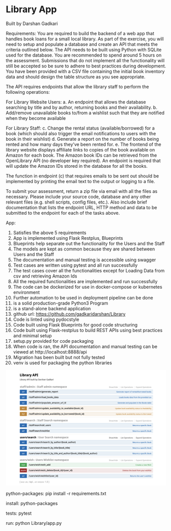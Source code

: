 # Library App

Built by Darshan Gadkari

Requirements:
You are required to build the backend of a web app that handles book loans for a small local library. As part of the 
exercise, you will need to setup and populate a database and create an API that meets the criteria outlined below. The 
API needs to be built using Python with SQLite used for the database. You are recommended to spend around 5 hours on 
the assessment. Submissions that do not implement all the functionality will still be accepted so be sure to adhere to 
best practices during development.
You have been provided with a CSV file containing the initial book inventory data and should design the table 
structure as you see appropriate.

The API requires endpoints that allow the library staff to perform the following operations: 

For Library Website Users:
a. An endpoint that allows the database searching by title and by author, returning books and their availability.
b. Add/remove unavailable books to/from a wishlist such that they are notified when they become available

For Library Staff:
c. Change the rental status (available/borrowed) for a book (which should also trigger the email notifications to 
users with the book in their wishlist)
d. Generate a report on the number of books being rented and how many days they’ve been rented for.
e. The frontend of the library website displays affiliate links to copies of the book available on Amazon for each 
book. The Amazon book IDs can be retrieved from the OpenLibrary API (no developer key required). An endpoint is 
required that will update the Amazon IDs stored in the database for all the books.

The function in endpoint (c) that requires emails to be sent out should be implemented by printing the email text 
to the output or logging to a file.

To submit your assessment, return a zip file via email with all the files as necessary. Please include your source 
code, database and any other relevant files (e.g. shell scripts, config files, etc.). Also include brief documentation 
that lists the endpoint URL, HTTP method and data to be submitted to the endpoint for each of the tasks above.

App:
1. Satisfies the above 5 requirements
2. App is implemented using Flask Restplus, Blueprints
3. Blueprints help separate out the functionality for the Users and the Staff
4. The models are kept as common because they are shared between Users and the Staff
5. The documentation and manual testing is accessible using swagger
6. Test cases are written using pytest and all run successfully
7. The test cases cover all the functionalities except for Loading Data from csv and retrieving Amazon Ids
8. All the required functionalities are implemented and run successfully
9. The code can be dockerized for use in docker-compose or kubernetes environment
10. Further automation to be used in deployment pipeline can be done
11. is a solid production-grade Python3 Program
12. is a stand-alone backend application
13. github url: https://github.com/gadkaridarshan/Library
14. Code is linted using pydocstyle
15. Code built using Flask Blueprints for good code structuring
16. Code built using Flask-restplus to build REST APIs using best practices and minimal setup
17. setup.py provided for code packaging
18. When code is ran, the API documentation and manual testing can be viewed
at http://localhost:8888/api
19. Migration has been built but not fully tested
20. venv is used for packaging the python libraries

![alt text](https://github.com/gadkaridarshan/Library/blob/main/LibraryAPIDocumentation.png)

python-packages:
   pip install -r requirements.txt

install: python-packages

tests:
   pytest

run:
   python Library/app.py

